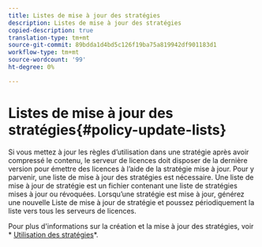 ```yaml
---
title: Listes de mise à jour des stratégies
description: Listes de mise à jour des stratégies
copied-description: true
translation-type: tm+mt
source-git-commit: 89bdda1d4bd5c126f19ba75a819942df901183d1
workflow-type: tm+mt
source-wordcount: '99'
ht-degree: 0%

---
```



# Listes de mise à jour des stratégies{#policy-update-lists}

Si vous mettez à jour les règles d’utilisation dans une stratégie après avoir compressé le contenu, le serveur de licences doit disposer de la dernière version pour émettre des licences à l’aide de la stratégie mise à jour. Pour y parvenir, une liste de mise à jour des stratégies est nécessaire. Une liste de mise à jour de stratégie est un fichier contenant une liste de stratégies mises à jour ou révoquées. Lorsqu’une stratégie est mise à jour, générez une nouvelle Liste de mise à jour de stratégie et poussez périodiquement la liste vers tous les serveurs de licences.

Pour plus d&#39;informations sur la création et la mise à jour des stratégies, voir * [Utilisation des stratégies](../../aaxs-protecting-content/content-working-with-policies/content-working-with-policies-overview.md)*.
